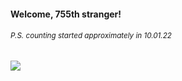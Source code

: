 #### Welcome, 755th stranger!

###### <sup>P.S. counting started approximately in 10.01.22</sup>

<img src="https://kraftwerk28.pp.ua/vcnt.png"></img>
